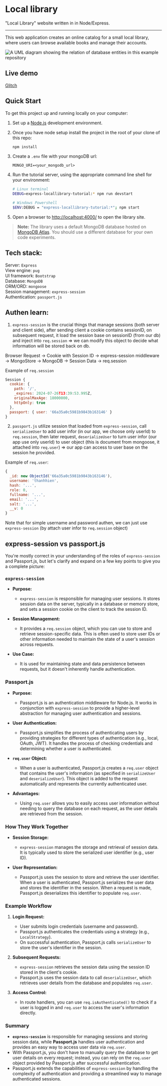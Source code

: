 # Local library

"Local Library" website written in in Node/Express.

---

This web application creates an online catalog for a small local library, where users can browse available books and manage their accounts.

![A UML diagram showing the relation of database entities in this example repository](https://raw.githubusercontent.com/mdn/express-locallibrary-tutorial/main/public/images/Library%20Website%20-%20Mongoose_Express.png)

## Live demo

[Glitch](https://flower-jungle-ox.glitch.me/)

## Quick Start

To get this project up and running locally on your computer:

1. Set up a [Node.js](https://wiki.developer.mozilla.org/en-US/docs/Learn/Server-side/Express_Nodejs/development_environment) development environment.
2. Once you have node setup install the project in the root of your clone of this repo:

    ```bash
    npm install
    ```

3. Create a `.env` file with your mongoDB url:

    ```
    MONGO_URI=<your_mongodb_url>
    ```

4. Run the tutorial server, using the appropriate command line shell for your environment:

    ```bash
    # Linux terminal
    DEBUG=express-locallibrary-tutorial:* npm run devstart

    # Windows Powershell
    $ENV:DEBUG = "express-locallibrary-tutorial:*"; npm start
    ```

5. Open a browser to <http://localhost:4000/> to open the library site.

> **Note:** The library uses a default MongoDB database hosted on [MongoDB Atlas](https://www.mongodb.com/cloud/atlas). You should use a different database for your own code experiments.

## Tech stack:

Server: `Express`  
View engine: `pug`  
UI framework: `Bootstrap`  
Database: `MongoDB`  
ORM/ORD: `mongoose`  
Session management: `express-session`  
Authentication: `passport.js`

## Authen learn:

1. `express-session` is the crucial things that manage sessions (both server and client side), after sending client a cookie contains sessionID, on subsequent request, it load the session base on sessionID (from our db) and inject into `req.session` => we can modify this object to decide what information will be stored back on db.

Browser Request -> Cookie with Session ID -> express-session middleware
-> MongoStore -> MongoDB -> Session Data -> req.session

Example of `req.session`

```javascript
Session {
  cookie: {
    path: '/',
    _expires: 2024-07-26T13:39:53.995Z,
    originalMaxAge: 18000000,
    httpOnly: true
  },
  passport: { user: '66a35a0c5981b9843b163146' }
}
```

2. `passport.js` utilize session that loaded from `express-session`, call `serializeUser` to add user infor (in our app, we choose only userId) to `req.session`, then later request, `deserializeUser` to turn user infor (our app use only userId) to user object (this is document from mongoose, it attached into `req.user`)
   => our app can access to user base on the session he provided.

Example of `req.user`:

```javascript
{
  _id: new ObjectId('66a35a0c5981b9843b163146'),
  username: 'thanhhien',
  hash: '...',
  role: 0,
  fullname: '...',
  email: '...',
  salt: '...',
  __v: 0
}
```

Note that for simple username and password authen, we can just use `express-session` (by attach user infor to `req.session` object)

## express-session vs passport.js

You're mostly correct in your understanding of the roles of `express-session` and Passport.js, but let's clarify and expand on a few key points to give you a complete picture:

### `express-session`

-   **Purpose:**

    -   `express-session` is responsible for managing user sessions. It stores session data on the server, typically in a database or memory store, and sets a session cookie on the client to track the session ID.

-   **Session Management:**

    -   It provides a `req.session` object, which you can use to store and retrieve session-specific data. This is often used to store user IDs or other information needed to maintain the state of a user's session across requests.

-   **Use Case:**
    -   It is used for maintaining state and data persistence between requests, but it doesn't inherently handle authentication.

### Passport.js

-   **Purpose:**

    -   Passport.js is an authentication middleware for Node.js. It works in conjunction with `express-session` to provide a higher-level abstraction for managing user authentication and sessions.

-   **User Authentication:**

    -   Passport.js simplifies the process of authenticating users by providing strategies for different types of authentication (e.g., local, OAuth, JWT). It handles the process of checking credentials and determining whether a user is authenticated.

-   **`req.user` Object:**

    -   When a user is authenticated, Passport.js creates a `req.user` object that contains the user's information (as specified in `serializeUser` and `deserializeUser`). This object is added to the request automatically and represents the currently authenticated user.

-   **Advantages:**
    -   Using `req.user` allows you to easily access user information without needing to query the database on each request, as the user details are retrieved from the session.

### How They Work Together

-   **Session Storage:**

    -   `express-session` manages the storage and retrieval of session data. It is typically used to store the serialized user identifier (e.g., user ID).

-   **User Representation:**
    -   Passport.js uses the session to store and retrieve the user identifier. When a user is authenticated, Passport.js serializes the user data and stores the identifier in the session. When a request is made, Passport.js deserializes this identifier to populate `req.user`.

### Example Workflow

1. **Login Request:**

    - User submits login credentials (username and password).
    - Passport.js authenticates the credentials using a strategy (e.g., `LocalStrategy`).
    - On successful authentication, Passport.js calls `serializeUser` to store the user's identifier in the session.

2. **Subsequent Requests:**

    - `express-session` retrieves the session data using the session ID stored in the client's cookie.
    - Passport.js uses the session data to call `deserializeUser`, which retrieves user details from the database and populates `req.user`.

3. **Access Control:**
    - In route handlers, you can use `req.isAuthenticated()` to check if a user is logged in and `req.user` to access the user's information directly.

### Summary

-   **`express-session`** is responsible for managing sessions and storing session data, while **Passport.js** handles user authentication and provides an easy way to access user data via `req.user`.
-   With Passport.js, you don't have to manually query the database to get user details on every request; instead, you can rely on the `req.user` object provided by Passport.js after successful authentication.
-   Passport.js extends the capabilities of `express-session` by handling the complexity of authentication and providing a streamlined way to manage authenticated sessions.
